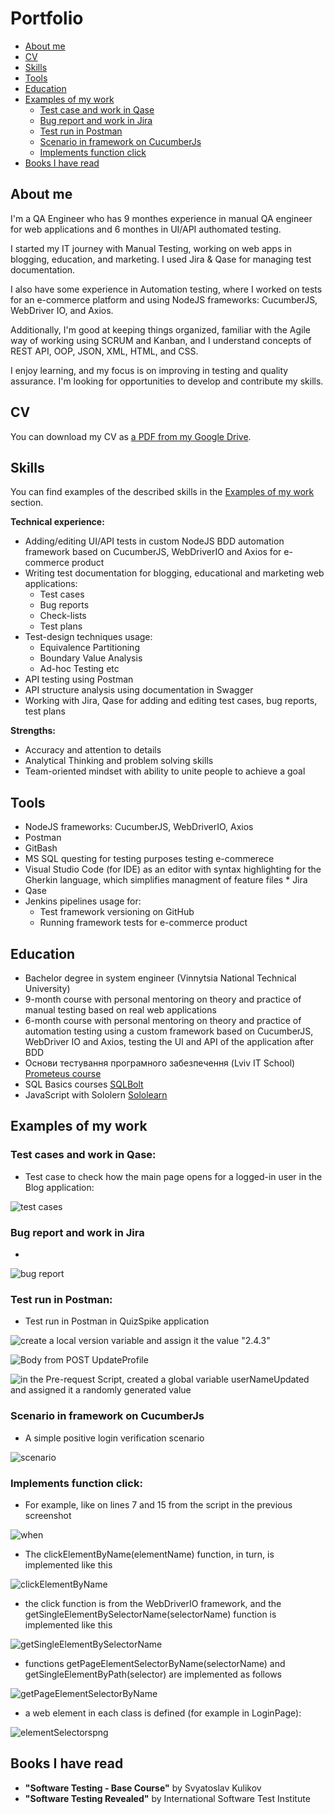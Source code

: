 # Portfolio
- [About me](#about-me)
- [CV](#cv)
- [Skills](#skills)
- [Tools](#tools)
- [Education](#education)
- [Examples of my work](#examples-of-my-work)
  * [Test case and work in Qase](#test-case-and-work-in-Qase)
  * [Bug report and work in Jira](#bug-report-and-work-in-jira)
  * [Test run in Postman](#test-run-in-Postman)
  * [Scenario in framework on CucumberJs](#scenario-in-framework-on-cucumberjs)
  * [Implements function click](#implements-function-click)
- [Books I have read](#books-i-have-read)

## About me

I'm a QA Engineer who has 9 monthes experience in manual QA engineer for web applications and 6 monthes in UI/API authomated testing. 

I started my IT journey with Manual Testing, working on web apps in blogging, education, and marketing. I used Jira & Qase for managing test documentation.

I also have some experience in Automation testing, where I worked on tests for an e-commerce platform and using NodeJS frameworks: CucumberJS, WebDriver IO, and Axios.

Additionally, I'm good at keeping things organized, familiar with the Agile way of working using SCRUM and Kanban, and I understand concepts of REST API, OOP, JSON, XML, HTML, and CSS.

I enjoy learning, and my focus is on improving in testing and quality assurance. I'm looking for opportunities to develop and contribute my skills.

## CV
You can download my CV as [a PDF from my Google Drive](CV.pdf).

## Skills

You can find examples of the described skills in the [Examples of my work](#examples-of-my-work) section.

__Technical experience:__
- Adding/editing UI/API tests in custom NodeJS BDD automation framework based on CucumberJS, WebDriverIO and Axios for e-commerce product
- Writing test documentation for blogging, educational and marketing web applications:
   * Test cases
   * Bug reports
   * Check-lists
   * Test plans
- Test-design techniques usage:
   * Equivalence Partitioning
   * Boundary Value Analysis
   * Ad-hoc Testing etc
- API testing using Postman
- API structure analysis using documentation in Swagger
- Working with Jira, Qase for adding and editing test cases, bug reports, test plans
  
__Strengths:__
- Accuracy and attention to details
- Analytical Thinking and problem solving skills
- Team-oriented mindset with ability to unite people to achieve a goal

## Tools

- NodeJS frameworks: CucumberJS, WebDriverIO, Axios
- Postman
- GitBash
- MS SQL questing for testing purposes testing e-commerece
- Visual Studio Code (for IDE) as an editor with syntax highlighting for the Gherkin        language, which simplifies managment of feature files  * Jira
- Qase
- Jenkins pipelines usage for:
  * Test framework versioning on GitHub
  * Running framework  tests for e-commerce product

## Education
  
- Bachelor degree in system engineer (Vinnytsia National Technical University)
- 9-month course with personal mentoring on theory and practice of manual testing based on real web applications
- 6-month course with personal mentoring  on theory and practice of automation testing using a custom framework based on CucumberJS, WebDriver IO and Axios, testing the UI and API of the application after BDD
- Основи тестування програмного забезпечення (Lviv IT School) [Prometeus course](https://prometheus.org.ua/course/course-v1:LITS+115+2017_T4)
- SQL Basics courses [SQLBolt](https://sqlbolt.com/) 
- JavaScript with Sololern [Sololearn](https://www.sololearn.com/en/learn/languages/javascript)

## Examples of my work

### Test cases and work in Qase: 
   
- Test case to check how the main page opens for a logged-in user in the  Blog application:

![test cases](images/Qase.gif)

### Bug report and work in Jira

-

![bug report](images/Jira.gif)


### Test run in Postman:

- Test run in Postman in QuizSpike application

![create a local version variable and assign it the value "2.4.3"](images/Postman1.png)

![Body from POST UpdateProfile](images/Postman2.png)

![in the Pre-request Script, created a global variable userNameUpdated and assigned it a randomly generated value](images/Postman3.png)
 

### Scenario in framework on CucumberJs

- A simple positive login verification scenario

![scenario](images/VSCLoginFeature1.png)
 
 
### Implements function click:

- For example, like on lines 7 and 15 from the script in the previous screenshot

![when](images/When.png)

- The clickElementByName(elementName) function, in turn, is implemented like this

![clickElementByName](images/clickElementByName.png)

- the click function is from the WebDriverIO framework, and the getSingleElementBySelectorName(selectorName) function is implemented like this

![getSingleElementBySelectorName](images/GetSingleElementBySelectorName.png)

- functions getPageElementSelectorByName(selectorName) and getSingleElementByPath(selector) are implemented as follows

![getPageElementSelectorByName](images/getPageElementSelectorByName.png)

- a web element in each class is defined (for example in LoginPage):

![elementSelectorspng](images/elementSelectorspng.png)


## Books I have read

  * __"Software Testing - Base Course"__ by Svyatoslav Kulikov 
  * __"Software Testing Revealed"__  by International Software Test Institute